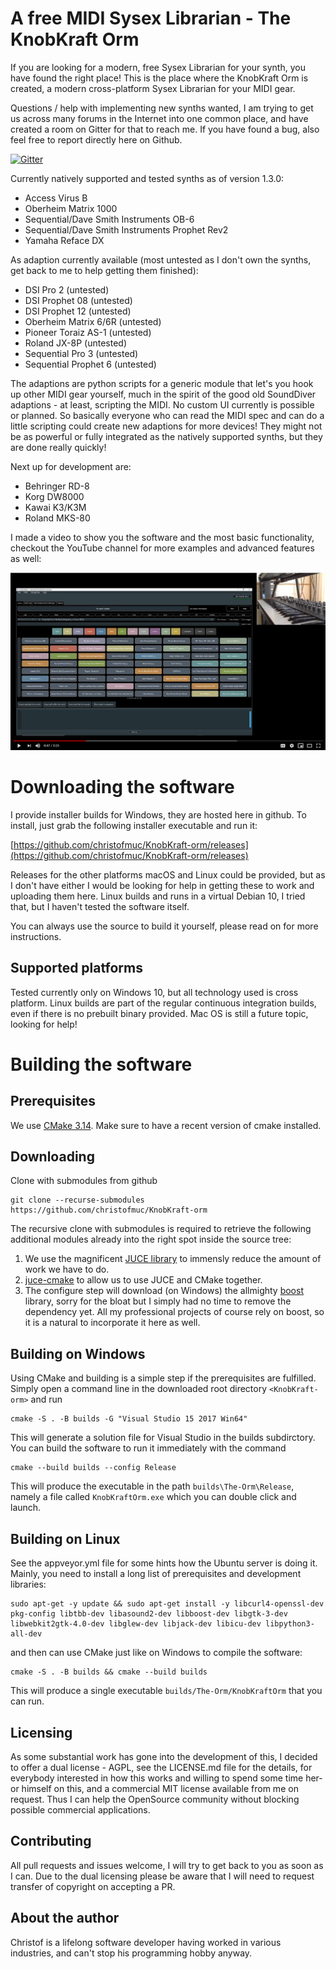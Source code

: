 # A free MIDI Sysex Librarian - The KnobKraft Orm

If you are looking for a modern, free Sysex Librarian for your synth, you have found the right place! This is the place where the KnobKraft Orm is created, a modern cross-platform Sysex Librarian for your MIDI gear.

Questions / help with implementing new synths wanted, I am trying to get us across many forums in the Internet into one common place, and have created a room on Gitter for that to reach me. If you have found a bug, also feel free to report directly here on Github. 

[![Gitter](https://badges.gitter.im/knobkraft/community.svg)](https://gitter.im/knobkraft/community?utm_source=badge&utm_medium=badge&utm_campaign=pr-badge)

Currently natively supported and tested synths as of version 1.3.0:

* Access Virus B
* Oberheim Matrix 1000
* Sequential/Dave Smith Instruments OB-6
* Sequential/Dave Smith Instruments Prophet Rev2
* Yamaha Reface DX

As adaption currently available (most untested as I don't own the synths, get back to me to help getting them finished):

* DSI Pro 2 (untested)
* DSI Prophet 08 (untested)
* DSI Prophet 12 (untested)
* Oberheim Matrix 6/6R (untested)
* Pioneer Toraiz AS-1 (untested)
* Roland JX-8P (untested)
* Sequential Pro 3 (untested)
* Sequential Prophet 6 (untested)

The adaptions are python scripts for a generic module that let's you hook up other MIDI gear yourself, much in the spirit of the good old SoundDiver adaptions - at least, scripting the MIDI. No custom UI currently is possible or planned. So basically everyone who can read the MIDI spec and can do a little scripting could create new adaptions for more devices! They might not be as powerful or fully integrated as the natively supported synths, but they are done really quickly!

Next up for development are:

* Behringer RD-8
* Korg DW8000
* Kawai K3/K3M
* Roland MKS-80

I made a video to show you the software and the most basic functionality, checkout the YouTube channel for more examples and advanced features as well:

[![](youtube-screenshot.PNG)](https://youtu.be/lPoFOVpTANM)

# Downloading the software

I provide installer builds for Windows, they are hosted here in github. To install, just grab the following installer executable and run it:

[https://github.com/christofmuc/KnobKraft-orm/releases](https://github.com/christofmuc/KnobKraft-orm/releases)

Releases for the other platforms macOS and Linux could be provided, but as I don't have either I would be looking for help in getting these to work and uploading them here. Linux builds and runs in a virtual Debian 10, I tried that, but I haven't tested the software itself.

You can always use the source to build it yourself, please read on for more instructions.

## Supported platforms

Tested currently only on Windows 10, but all technology used is cross platform. Linux builds are part of the regular continuous integration builds, even if there is no prebuilt binary provided. Mac OS is still a future topic, looking for help!

# Building the software

## Prerequisites

We use [CMake 3.14](https://cmake.org/). Make sure to have a recent version of cmake installed. 

## Downloading

Clone with submodules from github

    git clone --recurse-submodules https://github.com/christofmuc/KnobKraft-orm

The recursive clone with  submodules is required to retrieve the following additional modules already into the right spot inside the source tree:

1. We use the magnificent [JUCE library](https://juce.com/) to immensly reduce the amount of work we have to do. 
6. [juce-cmake](https://github.com/remymuller/juce-cmake) to allow us to use JUCE and CMake together.
4. The configure step will download (on Windows) the allmighty [boost](https://www.boost.org/) library, sorry for the bloat but I simply had no time to remove the dependency yet. All my professional projects of course rely on boost, so it is a natural to incorporate it here as well.

## Building on Windows

Using CMake and building is a simple step if the prerequisites are fulfilled. Simply open a command line in the downloaded root directory `<KnobKraft-orm>` and run

    cmake -S . -B builds -G "Visual Studio 15 2017 Win64"

This will generate a solution file for Visual Studio in the builds subdirctory. You can build the software to run it immediately with the command

    cmake --build builds --config Release

This will produce the executable in the path `builds\The-Orm\Release`, namely a file called `KnobKraftOrm.exe` which you can double click and launch.

## Building on Linux

See the appveyor.yml file for some hints how the Ubuntu server is doing it. Mainly, you need to install a long list of prerequisites and development libraries:

    sudo apt-get -y update && sudo apt-get install -y libcurl4-openssl-dev pkg-config libtbb-dev libasound2-dev libboost-dev libgtk-3-dev libwebkit2gtk-4.0-dev libglew-dev libjack-dev libicu-dev libpython3-all-dev

and then can use CMake just like on Windows to compile the software:

    cmake -S . -B builds && cmake --build builds

This will produce a single executable `builds/The-Orm/KnobKraftOrm` that you can run.

## Licensing

As some substantial work has gone into the development of this, I decided to offer a dual license - AGPL, see the LICENSE.md file for the details, for everybody interested in how this works and willing to spend some time her- or himself on this, and a commercial MIT license available from me on request. Thus I can help the OpenSource community without blocking possible commercial applications.

## Contributing

All pull requests and issues welcome, I will try to get back to you as soon as I can. Due to the dual licensing please be aware that I will need to request transfer of copyright on accepting a PR. 

## About the author

Christof is a lifelong software developer having worked in various industries, and can't stop his programming hobby anyway. 
